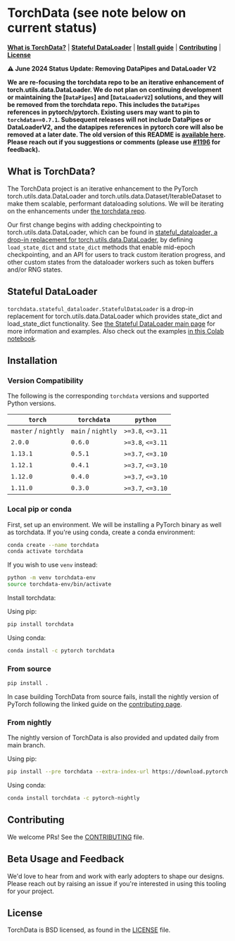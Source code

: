 # TorchData (see note below on current status)

[**What is TorchData?**](#what-is-torchdata) | [**Stateful DataLoader**](#stateful-dataloader) |
[**Install guide**](#installation) | [**Contributing**](#contributing) | [**License**](#license)

**:warning: June 2024 Status Update: Removing DataPipes and DataLoader V2**

**We are re-focusing the torchdata repo to be an iterative enhancement of torch.utils.data.DataLoader. We do not plan on
continuing development or maintaining the [`DataPipes`] and [`DataLoaderV2`] solutions, and they will be removed from
the torchdata repo. This includes the `DataPipes` references in pytorch/pytorch. Existing users may want to pin to
`torchdata==0.7.1`. Subsequent releases will not include DataPipes or DataLoaderV2, and the datapipes references in
pytorch core will also be removed at a later date. The old version of this README is
[available here](https://github.com/pytorch/data/blob/v0.7.1/README.md). Please reach out if you suggestions or comments
(please use [#1196](https://github.com/pytorch/data/issues/1196) for feedback).**

##

## What is TorchData?

The TorchData project is an iterative enhancement to the PyTorch torch.utils.data.DataLoader and
torch.utils.data.Dataset/IterableDataset to make them scalable, performant dataloading solutions. We will be iterating
on the enhancements under [the torchdata repo](torchdata).

Our first change begins with adding checkpointing to torch.utils.data.DataLoader, which can be found in
[stateful_dataloader, a drop-in replacement for torch.utils.data.DataLoader](torchdata/stateful_dataloader), by defining
`load_state_dict` and `state_dict` methods that enable mid-epoch checkpointing, and an API for users to track custom
iteration progress, and other custom states from the dataloader workers such as token buffers and/or RNG states.

## Stateful DataLoader

`torchdata.stateful_dataloader.StatefulDataLoader` is a drop-in replacement for torch.utils.data.DataLoader which
provides state_dict and load_state_dict functionality. See
[the Stateful DataLoader main page](https://github.com/pytorch/data/tree/main/torchdata/stateful_dataloader) for more
information and examples. Also check out the examples
[in this Colab notebook](https://colab.research.google.com/drive/1tonoovEd7Tsi8EW8ZHXf0v3yHJGwZP8M?usp=sharing).

## Installation

### Version Compatibility

The following is the corresponding `torchdata` versions and supported Python versions.

| `torch`              | `torchdata`        | `python`          |
| -------------------- | ------------------ | ----------------- |
| `master` / `nightly` | `main` / `nightly` | `>=3.8`, `<=3.11` |
| `2.0.0`              | `0.6.0`            | `>=3.8`, `<=3.11` |
| `1.13.1`             | `0.5.1`            | `>=3.7`, `<=3.10` |
| `1.12.1`             | `0.4.1`            | `>=3.7`, `<=3.10` |
| `1.12.0`             | `0.4.0`            | `>=3.7`, `<=3.10` |
| `1.11.0`             | `0.3.0`            | `>=3.7`, `<=3.10` |

### Local pip or conda

First, set up an environment. We will be installing a PyTorch binary as well as torchdata. If you're using conda, create
a conda environment:

```bash
conda create --name torchdata
conda activate torchdata
```

If you wish to use `venv` instead:

```bash
python -m venv torchdata-env
source torchdata-env/bin/activate
```

Install torchdata:

Using pip:

```bash
pip install torchdata
```

Using conda:

```bash
conda install -c pytorch torchdata
```

### From source

```bash
pip install .
```

In case building TorchData from source fails, install the nightly version of PyTorch following the linked guide on the
[contributing page](https://github.com/pytorch/data/blob/main/CONTRIBUTING.md#install-pytorch-nightly).

### From nightly

The nightly version of TorchData is also provided and updated daily from main branch.

Using pip:

```bash
pip install --pre torchdata --extra-index-url https://download.pytorch.org/whl/nightly/cpu
```

Using conda:

```bash
conda install torchdata -c pytorch-nightly
```

## Contributing

We welcome PRs! See the [CONTRIBUTING](CONTRIBUTING.md) file.

## Beta Usage and Feedback

We'd love to hear from and work with early adopters to shape our designs. Please reach out by raising an issue if you're
interested in using this tooling for your project.

## License

TorchData is BSD licensed, as found in the [LICENSE](LICENSE) file.
